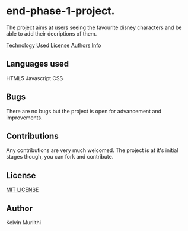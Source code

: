 # end-phase-1-project.

The project aims at users seeing the favourite disney characters and be able to add their decriptions of them.

[Technology Used](#languagess)
[License](#license)
[Authors Info](#author)


## Languages used

HTML5
Javascript
CSS

## Bugs

There are no bugs but the project is open for advancement and improvements.

## Contributions
Any contributions are very much welcomed. The project is at it's initial stages though, you can fork and contribute.



## License
[MIT LICENSE](License)


## Author 
Kelvin Muriithi

